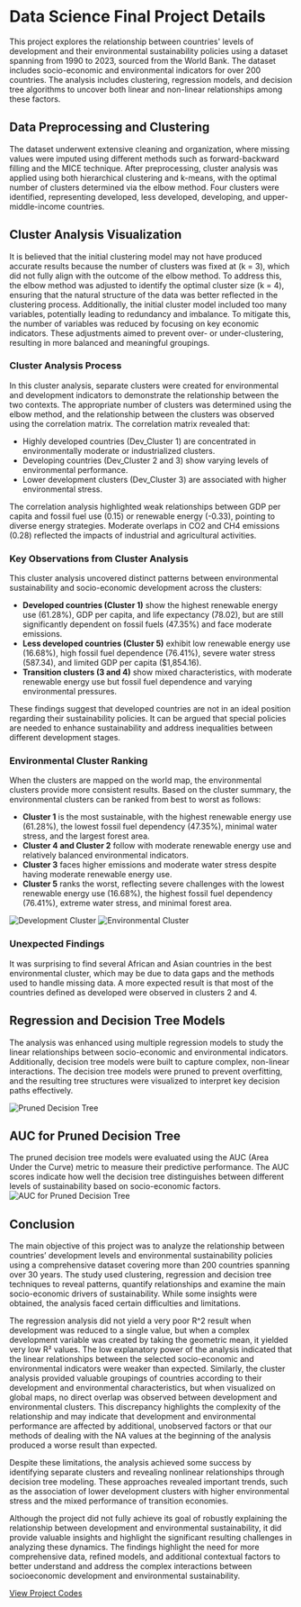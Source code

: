 # Data Science Final Project Details

This project explores the relationship between countries' levels of development and their environmental sustainability policies using a dataset spanning from 1990 to 2023, sourced from the World Bank. The dataset includes socio-economic and environmental indicators for over 200 countries. The analysis includes clustering, regression models, and decision tree algorithms to uncover both linear and non-linear relationships among these factors.

## Data Preprocessing and Clustering

The dataset underwent extensive cleaning and organization, where missing values were imputed using different methods such as forward-backward filling and the MICE technique. After preprocessing, cluster analysis was applied using both hierarchical clustering and k-means, with the optimal number of clusters determined via the elbow method. Four clusters were identified, representing developed, less developed, developing, and upper-middle-income countries.

## Cluster Analysis Visualization

It is believed that the initial clustering model may not have produced accurate results because the number of clusters was fixed at (k = 3), which did not fully align with the outcome of the elbow method. To address this, the elbow method was adjusted to identify the optimal cluster size (k = 4), ensuring that the natural structure of the data was better reflected in the clustering process. Additionally, the initial cluster model included too many variables, potentially leading to redundancy and imbalance. To mitigate this, the number of variables was reduced by focusing on key economic indicators. These adjustments aimed to prevent over- or under-clustering, resulting in more balanced and meaningful groupings.

### Cluster Analysis Process

In this cluster analysis, separate clusters were created for environmental and development indicators to demonstrate the relationship between the two contexts. The appropriate number of clusters was determined using the elbow method, and the relationship between the clusters was observed using the correlation matrix. The correlation matrix revealed that:

- Highly developed countries (Dev_Cluster 1) are concentrated in environmentally moderate or industrialized clusters.
- Developing countries (Dev_Cluster 2 and 3) show varying levels of environmental performance.
- Lower development clusters (Dev_Cluster 3) are associated with higher environmental stress.

The correlation analysis highlighted weak relationships between GDP per capita and fossil fuel use (0.15) or renewable energy (-0.33), pointing to diverse energy strategies. Moderate overlaps in CO2 and CH4 emissions (0.28) reflected the impacts of industrial and agricultural activities.

### Key Observations from Cluster Analysis

This cluster analysis uncovered distinct patterns between environmental sustainability and socio-economic development across the clusters:

- **Developed countries (Cluster 1)** show the highest renewable energy use (61.28%), GDP per capita, and life expectancy (78.02), but are still significantly dependent on fossil fuels (47.35%) and face moderate emissions.
- **Less developed countries (Cluster 5)** exhibit low renewable energy use (16.68%), high fossil fuel dependence (76.41%), severe water stress (587.34), and limited GDP per capita ($1,854.16).
- **Transition clusters (3 and 4)** show mixed characteristics, with moderate renewable energy use but fossil fuel dependence and varying environmental pressures.

These findings suggest that developed countries are not in an ideal position regarding their sustainability policies. It can be argued that special policies are needed to enhance sustainability and address inequalities between different development stages.

### Environmental Cluster Ranking

When the clusters are mapped on the world map, the environmental clusters provide more consistent results. Based on the cluster summary, the environmental clusters can be ranked from best to worst as follows:

- **Cluster 1** is the most sustainable, with the highest renewable energy use (61.28%), the lowest fossil fuel dependency (47.35%), minimal water stress, and the largest forest area.
- **Cluster 4 and Cluster 2** follow with moderate renewable energy use and relatively balanced environmental indicators.
- **Cluster 3** faces higher emissions and moderate water stress despite having moderate renewable energy use.
- **Cluster 5** ranks the worst, reflecting severe challenges with the lowest renewable energy use (16.68%), the highest fossil fuel dependency (76.41%), extreme water stress, and minimal forest area.

![Development Cluster](images/DS/secondCluster.png)
![Environmental Cluster](images/DS/thirdCluster.png)

### Unexpected Findings

It was surprising to find several African and Asian countries in the best environmental cluster, which may be due to data gaps and the methods used to handle missing data. A more expected result is that most of the countries defined as developed were observed in clusters 2 and 4.

## Regression and Decision Tree Models

The analysis was enhanced using multiple regression models to study the linear relationships between socio-economic and environmental indicators. Additionally, decision tree models were built to capture complex, non-linear interactions. The decision tree models were pruned to prevent overfitting, and the resulting tree structures were visualized to interpret key decision paths effectively.

![Pruned Decision Tree](images/DS/prunedDecisionTree.png)
## AUC for Pruned Decision Tree

The pruned decision tree models were evaluated using the AUC (Area Under the Curve) metric to measure their predictive performance. The AUC scores indicate how well the decision tree distinguishes between different levels of sustainability based on socio-economic factors.
![AUC for Pruned Decision Tree](images/DS/AUC.png)
## Conclusion

The main objective of this project was to analyze the relationship between countries’ development levels and environmental sustainability policies using a comprehensive dataset covering more than 200 countries spanning over 30 years. The study used clustering, regression and decision tree techniques to reveal patterns, quantify relationships and examine the main socio-economic drivers of sustainability. While some insights were obtained, the analysis faced certain difficulties and limitations.

The regression analysis did not yield a very poor R^2 result when development was reduced to a single value, but when a complex development variable was created by taking the geometric mean, it yielded very low R² values. The low explanatory power of the analysis indicated that the linear relationships between the selected socio-economic and environmental indicators were weaker than expected. Similarly, the cluster analysis provided valuable groupings of countries according to their development and environmental characteristics, but when visualized on global maps, no direct overlap was observed between development and environmental clusters. This discrepancy highlights the complexity of the relationship and may indicate that development and environmental performance are affected by additional, unobserved factors or that our methods of dealing with the NA values ​​at the beginning of the analysis produced a worse result than expected.

Despite these limitations, the analysis achieved some success by identifying separate clusters and revealing nonlinear relationships through decision tree modeling. These approaches revealed important trends, such as the association of lower development clusters with higher environmental stress and the mixed performance of transition economies.

Although the project did not fully achieve its goal of robustly explaining the relationship between development and environmental sustainability, it did provide valuable insights and highlight the significant resulting challenges in analyzing these dynamics. The findings highlight the need for more comprehensive data, refined models, and additional contextual factors to better understand and address the complex interactions between socioeconomic development and environmental sustainability.

[View Project Codes](https://github.com/saliha-nur-gokce/portfolio/blob/main/finalProject.ipynb)
